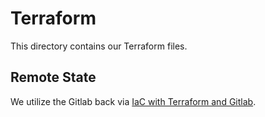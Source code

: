 # Terraform

This directory contains our Terraform files.

## Remote State
We utilize the Gitlab back via [IaC with Terraform and Gitlab](https://docs.gitlab.com/ee/user/infrastructure/).